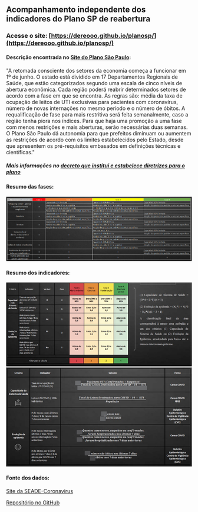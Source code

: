 ## Acompanhamento independente dos indicadores do Plano SP de reabertura

### Acesse o site: [https://dereooo.github.io/planosp/](https://dereooo.github.io/planosp/)

#### Descrição encontrada no [Site do Plano São Paulo](https://www.saopaulo.sp.gov.br/planosp/):

"A retomada consciente dos setores da economia começa a funcionar em 1º de junho. O estado está dividido em 17 Departamentos Regionais de Saúde, que estão categorizados segundo uma escala de cinco níveis de abertura econômica.
Cada região poderá reabrir determinados setores de acordo com a fase em que se encontra. As regras são: média da taxa de ocupação de leitos de UTI exclusivas para pacientes com coronavírus, número de novas internações no mesmo período e o número de óbitos.
A requalificação de fase para mais restritiva será feita semanalmente, caso a região tenha piora nos índices. Para que haja uma promoção a uma fase com menos restrições e mais aberturas, serão necessárias duas semanas.
O Plano São Paulo dá autonomia para que prefeitos diminuam ou aumentem as restrições de acordo com os limites estabelecidos pelo Estado, desde que apresentem os pré-requisitos embasados em definições técnicas e científicas."

##### *Mais informações no [decreto que institui e estabelece diretrizes para o plano](https://www.al.sp.gov.br/repositorio/legislacao/decreto/2020/decreto-64994-28.05.2020.html)*

#### Resumo das fases:

<img src='img/fases.png' alt="fases"/>

#### Resumo dos indicadores:

<img src='img/indicadores1.png' alt="indicadores1"/>

<img src='img/indicadores2.png' alt="indicadores2"/>

#### Fonte dos dados:

[Site da SEADE-Coronavirus](https://www.seade.gov.br/coronavirus/)

[Repositório no GitHub](https://github.com/seade-R/dados-covid-sp)

